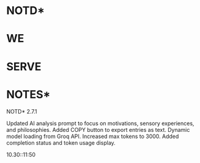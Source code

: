 # NOTD*

# WE
# SERVE
# NOTES*

NOTD* 2.7.1

Updated AI analysis prompt to focus on motivations, sensory experiences, and philosophies. Added COPY button to export entries as text. Dynamic model loading from Groq API. Increased max tokens to 3000. Added completion status and token usage display.

10.30::11:50





